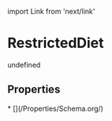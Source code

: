 import Link from 'next/link'
# RestrictedDiet

undefined

## Properties

<Grid>
* [](/Properties/Schema.org/)

</Grid>

